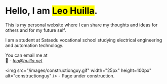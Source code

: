 # Hello, I am <mark>Leo Huilla</mark>.

This is my personal website where I can share my thoughts and ideas for others and for my future self.

I am a student at Sataedu vocational school studying electrical engineering and automation technology.

You can email me at    
📧 - <i>[leo@huilla.net](mailto:leo@huilla.net)</i>


<img src="/images/constructionguy.gif" width="25px" height=100px" alt="constructionguy" /> - Page under construction.
